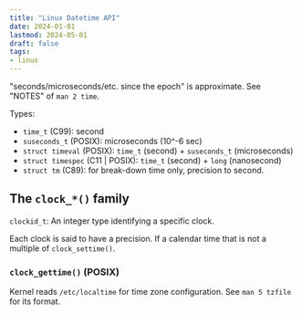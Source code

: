 ```yaml
---
title: "Linux Datetime API"
date: 2024-01-01
lastmod: 2024-05-01
draft: false
tags:
- linux
---
```


"seconds/microseconds/etc. since the epoch" is approximate. See "NOTES" of `man 2 time`.

Types:
- `time_t` (C99): second
- `suseconds_t` (POSIX): microseconds (10^-6 sec)
- `struct timeval` (POSIX): `time_t` (second) + `suseconds_t` (microseconds)
- `struct timespec` (C11 | POSIX): `time_t` (second) + `long` (nanosecond)
- `struct tm` (C89): for break-down time only, precision to second.

## The `clock_*()` family

`clockid_t`: An integer type identifying a specific clock.

Each clock is said to have a precision. If a calendar time that is not a multiple of `clock_settime()`.

### `clock_gettime()` (POSIX)

Kernel reads `/etc/localtime` for time zone configuration. See `man 5 tzfile` for its format.

